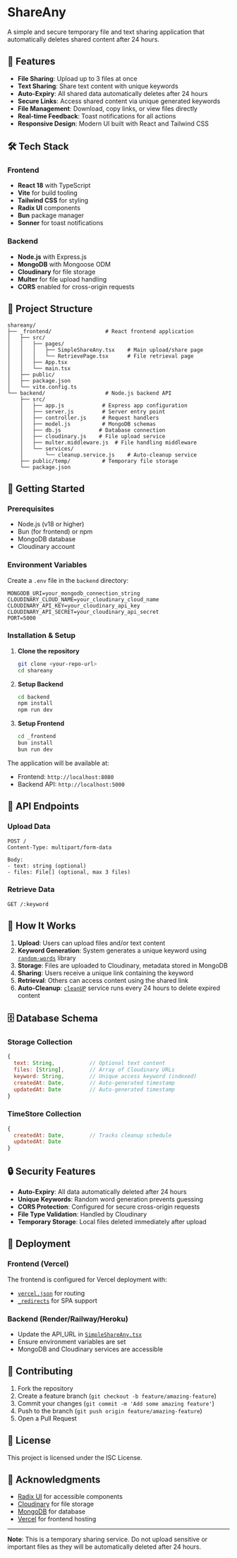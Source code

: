 # ShareAny

A simple and secure temporary file and text sharing application that automatically deletes shared content after 24 hours.

## 🌟 Features

- **File Sharing**: Upload up to 3 files at once
- **Text Sharing**: Share text content with unique keywords
- **Auto-Expiry**: All shared data automatically deletes after 24 hours
- **Secure Links**: Access shared content via unique generated keywords
- **File Management**: Download, copy links, or view files directly
- **Real-time Feedback**: Toast notifications for all actions
- **Responsive Design**: Modern UI built with React and Tailwind CSS

## 🛠️ Tech Stack

### Frontend
- **React 18** with TypeScript
- **Vite** for build tooling
- **Tailwind CSS** for styling
- **Radix UI** components
- **Bun** package manager
- **Sonner** for toast notifications

### Backend
- **Node.js** with Express.js
- **MongoDB** with Mongoose ODM
- **Cloudinary** for file storage
- **Multer** for file upload handling
- **CORS** enabled for cross-origin requests

## 📁 Project Structure

```
shareany/
├── _frontend/                 # React frontend application
│   ├── src/
│   │   ├── pages/
│   │   │   ├── SimpleShareAny.tsx    # Main upload/share page
│   │   │   └── RetrievePage.tsx      # File retrieval page
│   │   ├── App.tsx
│   │   └── main.tsx
│   ├── public/
│   ├── package.json
│   └── vite.config.ts
└── backend/                   # Node.js backend API
    ├── src/
    │   ├── app.js            # Express app configuration
    │   ├── server.js         # Server entry point
    │   ├── controller.js     # Request handlers
    │   ├── model.js          # MongoDB schemas
    │   ├── db.js            # Database connection
    │   ├── cloudinary.js    # File upload service
    │   ├── multer.middleware.js  # File handling middleware
    │   └── services/
    │       └── cleanup.service.js    # Auto-cleanup service
    ├── public/temp/          # Temporary file storage
    └── package.json
```

## 🚀 Getting Started

### Prerequisites

- Node.js (v18 or higher)
- Bun (for frontend) or npm
- MongoDB database
- Cloudinary account

### Environment Variables

Create a `.env` file in the `backend` directory:

```env
MONGODB_URI=your_mongodb_connection_string
CLOUDINARY_CLOUD_NAME=your_cloudinary_cloud_name
CLOUDINARY_API_KEY=your_cloudinary_api_key
CLOUDINARY_API_SECRET=your_cloudinary_api_secret
PORT=5000
```

### Installation & Setup

1. **Clone the repository**
   ```bash
   git clone <your-repo-url>
   cd shareany
   ```

2. **Setup Backend**
   ```bash
   cd backend
   npm install
   npm run dev
   ```

3. **Setup Frontend**
   ```bash
   cd _frontend
   bun install
   bun run dev
   ```

The application will be available at:
- Frontend: `http://localhost:8080`
- Backend API: `http://localhost:5000`

## 📖 API Endpoints

### Upload Data
```http
POST /
Content-Type: multipart/form-data

Body:
- text: string (optional)
- files: File[] (optional, max 3 files)
```

### Retrieve Data
```http
GET /:keyword
```

## 🔧 How It Works

1. **Upload**: Users can upload files and/or text content
2. **Keyword Generation**: System generates a unique keyword using [`random-words`](backend/src/model.js) library
3. **Storage**: Files are uploaded to Cloudinary, metadata stored in MongoDB
4. **Sharing**: Users receive a unique link containing the keyword
5. **Retrieval**: Others can access content using the shared link
6. **Auto-Cleanup**: [`cleanUP`](backend/src/services/cleanup.service.js) service runs every 24 hours to delete expired content

## 🗄️ Database Schema

### Storage Collection
```javascript
{
  text: String,           // Optional text content
  files: [String],        // Array of Cloudinary URLs
  keyword: String,        // Unique access keyword (indexed)
  createdAt: Date,        // Auto-generated timestamp
  updatedAt: Date         // Auto-generated timestamp
}
```

### TimeStore Collection
```javascript
{
  createdAt: Date,        // Tracks cleanup schedule
  updatedAt: Date
}
```

## 🔒 Security Features

- **Auto-Expiry**: All data automatically deleted after 24 hours
- **Unique Keywords**: Random word generation prevents guessing
- **CORS Protection**: Configured for secure cross-origin requests
- **File Type Validation**: Handled by Cloudinary
- **Temporary Storage**: Local files deleted immediately after upload

## 🚀 Deployment

### Frontend (Vercel)
The frontend is configured for Vercel deployment with:
- [`vercel.json`](_frontend/vercel.json) for routing
- [`_redirects`](_frontend/public/_redirects) for SPA support

### Backend (Render/Railway/Heroku)
- Update the API_URL in [`SimpleShareAny.tsx`](_frontend/src/pages/SimpleShareAny.tsx)
- Ensure environment variables are set
- MongoDB and Cloudinary services are accessible

## 🤝 Contributing

1. Fork the repository
2. Create a feature branch (`git checkout -b feature/amazing-feature`)
3. Commit your changes (`git commit -m 'Add some amazing feature'`)
4. Push to the branch (`git push origin feature/amazing-feature`)
5. Open a Pull Request

## 📄 License

This project is licensed under the ISC License.

## 🙏 Acknowledgments

- [Radix UI](https://www.radix-ui.com/) for accessible components
- [Cloudinary](https://cloudinary.com/) for file storage
- [MongoDB](https://www.mongodb.com/) for database
- [Vercel](https://vercel.com/) for frontend hosting

---

**Note**: This is a temporary sharing service. Do not upload sensitive or important files as they will be automatically deleted after 24 hours.